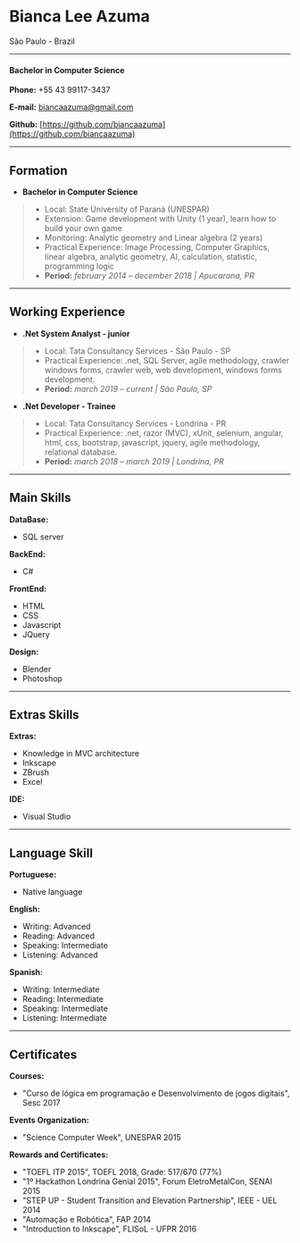 # Bianca Lee Azuma
São Paulo - Brazil

---

#### Bachelor in Computer Science

**Phone:** +55 43 99117-3437

**E-mail:** biancaazuma@gmail.com

**Github:** [https://github.com/biancaazuma](https://github.com/biancaazuma)

---

## Formation

* **Bachelor in Computer Science**
> * Local: State University of Paraná (UNESPAR)
> * Extension: Game development with Unity (1 year), learn how to build your own game
> * Monitoring: Analytic geometry and Linear algebra (2 years)
> * Practical Experience: Image Processing, Computer Graphics, linear algebra, analytic geometry, AI, calculation, statistic, programming logic
> * **Period:** *february 2014 – december 2018 | Apucarana, PR*

---

## Working Experience

* **.Net System Analyst - junior**
> * Local: Tata Consultancy Services - São Paulo - SP
> * Practical Experience: .net, SQL Server, agile methodology, crawler windows forms, crawler web, web development, windows forms development.
> * **Period:** *march 2019 – current | São Paulo, SP*

* **.Net Developer - Trainee**
> * Local: Tata Consultancy Services - Londrina - PR
> * Practical Experience:  .net, razor (MVC), xUnit, selenium, angular, html, css, bootstrap, javascript, jquery, agile methodology, relational database.
> * **Period:** *march 2018 – march 2019 | Londrina, PR*

---

## Main Skills

**DataBase:**
- SQL server

**BackEnd:**
- C#

**FrontEnd:**
- HTML
- CSS
- Javascript
- JQuery

**Design:**
- Blender
- Photoshop

---

## Extras Skills

**Extras:**
- Knowledge in MVC architecture
- Inkscape
- ZBrush
- Excel

**IDE:**
- Visual Studio

---

## Language Skill

**Portuguese:**
- Native language

**English:**
- Writing: Advanced
- Reading: Advanced
- Speaking: Intermediate
- Listening: Advanced

**Spanish:**
- Writing: Intermediate
- Reading: Intermediate
- Speaking: Intermediate
- Listening: Intermediate

---

## Certificates

**Courses:**

- "Curso de lógica em programação e Desenvolvimento de jogos digitais", Sesc 2017

**Events Organization:**

- "Science Computer Week", UNESPAR 2015

**Rewards and Certificates:**

- "TOEFL ITP 2015", TOEFL 2018, Grade: 517/670 (77%)
- "1º Hackathon Londrina Genial 2015", Forum EletroMetalCon, SENAI 2015
- "STEP UP - Student Transition and Elevation Partnership", IEEE - UEL 2014
- "Automação e Robótica", FAP 2014
- "Introduction to Inkscape", FLISoL - UFPR 2016
